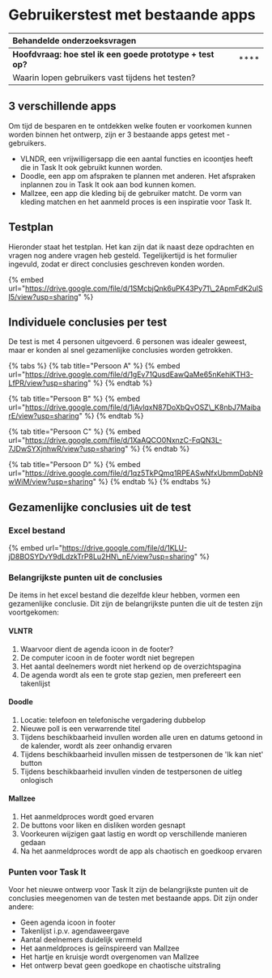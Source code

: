 # Gebruikerstest met bestaande apps

| Behandelde onderzoeksvragen |  |
| :--- | :--- |
| **Hoofdvraag: hoe stel ik een goede prototype + test op?** | \*\*\*\* |
| Waarin lopen gebruikers vast tijdens het testen? |  |

## 3 verschillende apps

Om tijd de besparen en te ontdekken welke fouten er voorkomen kunnen worden binnen het ontwerp, zijn  er 3 bestaande apps getest met - gebruikers.

*  VLNDR, een vrijwilligersapp die een aantal functies en icoontjes heeft die in Task It ook gebruikt kunnen worden.
* Doodle, een app om afspraken te plannen met anderen. Het afspraken inplannen zou in Task It ook aan bod kunnen komen.
* Mallzee, een app die kleding bij de gebruiker matcht. De vorm van kleding matchen en het aanmeld proces is een inspiratie voor Task It.

## Testplan

Hieronder staat het testplan. Het kan zijn dat ik naast deze opdrachten en vragen nog andere vragen heb gesteld. Tegelijkertijd is het formulier ingevuld, zodat er direct conclusies geschreven konden worden. 

{% embed url="https://drive.google.com/file/d/1SMcbjQnk6uPK43Py71\_2ApmFdK2ulSI5/view?usp=sharing" %}

## Individuele conclusies per test

De test is met 4 personen uitgevoerd. 6 personen was idealer geweest, maar er konden al snel gezamenlijke conclusies worden getrokken.

{% tabs %}
{% tab title="Persoon A" %}
{% embed url="https://drive.google.com/file/d/1gEv71QusdEawQaMe65nKehiKTH3-LfPR/view?usp=sharing" %}
{% endtab %}

{% tab title="Persoon B" %}
{% embed url="https://drive.google.com/file/d/1jAvlqxN87DoXbQvOSZ\_K8nbJ7MaibarE/view?usp=sharing" %}
{% endtab %}

{% tab title="Persoon C" %}
{% embed url="https://drive.google.com/file/d/1XaAQCO0NxnzC-FqQN3L-7JDwSYXjnhwR/view?usp=sharing" %}
{% endtab %}

{% tab title="Persoon D" %}
{% embed url="https://drive.google.com/file/d/1qz5TkPQmq1RPEASwNfxUbmmDqbN9wWiM/view?usp=sharing" %}
{% endtab %}
{% endtabs %}

## Gezamenlijke conclusies uit de test

### Excel bestand

{% embed url="https://drive.google.com/file/d/1KLU-jD8BOSYDvY9dLdzkTrP8Lu2HN\_nE/view?usp=sharing" %}

### Belangrijkste punten uit de conclusies

De items in het excel bestand die dezelfde kleur hebben, vormen een gezamenlijke conclusie. Dit zijn de belangrijkste punten die uit de testen zijn voortgekomen:

#### VLNTR

1. Waarvoor dient de agenda icoon in de footer?
2. De computer icoon in de footer wordt niet begrepen
3. Het aantal deelnemers wordt niet herkend op de overzichtspagina
4. De agenda wordt als een te grote stap gezien, men prefereert een takenlijst

#### Doodle

1. Locatie: telefoon en telefonische vergadering dubbelop
2. Nieuwe poll is een verwarrende titel
3. Tijdens beschikbaarheid invullen worden alle uren en datums getoond in de kalender, wordt als zeer onhandig ervaren
4. Tijdens beschikbaarheid invullen missen de testpersonen de 'Ik kan niet' button
5. Tijdens beschikbaarheid invullen vinden de testpersonen de uitleg onlogisch

#### Mallzee

1. Het aanmeldproces wordt goed ervaren
2. De buttons voor liken en disliken worden gesnapt
3. Voorkeuren wijzigen gaat lastig en wordt op verschillende manieren gedaan
4. Na het aanmeldproces wordt de app als chaotisch en goedkoop ervaren

### Punten voor Task It

Voor het nieuwe ontwerp voor Task It zijn de belangrijkste punten uit de conclusies meegenomen van de testen met bestaande apps. Dit zijn onder andere:

* Geen agenda icoon in footer
* Takenlijst i.p.v. agendaweergave 
* Aantal deelnemers duidelijk vermeld
* Het aanmeldproces is geïnspireerd van Mallzee
* Het hartje en kruisje wordt overgenomen van Mallzee
* Het ontwerp bevat geen goedkope en chaotische uitstraling


